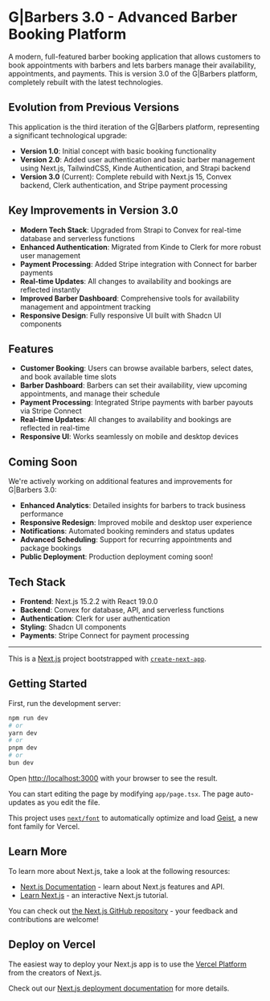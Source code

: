 # G|Barbers 3.0 - Advanced Barber Booking Platform

A modern, full-featured barber booking application that allows customers to book appointments with barbers and lets barbers manage their availability, appointments, and payments. This is version 3.0 of the G|Barbers platform, completely rebuilt with the latest technologies.

## Evolution from Previous Versions

This application is the third iteration of the G|Barbers platform, representing a significant technological upgrade:

- **Version 1.0**: Initial concept with basic booking functionality
- **Version 2.0**: Added user authentication and basic barber management using Next.js, TailwindCSS, Kinde Authentication, and Strapi backend
- **Version 3.0** (Current): Complete rebuild with Next.js 15, Convex backend, Clerk authentication, and Stripe payment processing

## Key Improvements in Version 3.0

- **Modern Tech Stack**: Upgraded from Strapi to Convex for real-time database and serverless functions
- **Enhanced Authentication**: Migrated from Kinde to Clerk for more robust user management
- **Payment Processing**: Added Stripe integration with Connect for barber payments
- **Real-time Updates**: All changes to availability and bookings are reflected instantly
- **Improved Barber Dashboard**: Comprehensive tools for availability management and appointment tracking
- **Responsive Design**: Fully responsive UI built with Shadcn UI components

## Features

- **Customer Booking**: Users can browse available barbers, select dates, and book available time slots
- **Barber Dashboard**: Barbers can set their availability, view upcoming appointments, and manage their schedule
- **Payment Processing**: Integrated Stripe payments with barber payouts via Stripe Connect
- **Real-time Updates**: All changes to availability and bookings are reflected in real-time
- **Responsive UI**: Works seamlessly on mobile and desktop devices

## Coming Soon

We're actively working on additional features and improvements for G|Barbers 3.0:

- **Enhanced Analytics**: Detailed insights for barbers to track business performance
- **Responsive Redesign**: Improved mobile and desktop user experience
- **Notifications**: Automated booking reminders and status updates
- **Advanced Scheduling**: Support for recurring appointments and package bookings
- **Public Deployment**: Production deployment coming soon!

## Tech Stack

- **Frontend**: Next.js 15.2.2 with React 19.0.0
- **Backend**: Convex for database, API, and serverless functions
- **Authentication**: Clerk for user authentication
- **Styling**: Shadcn UI components
- **Payments**: Stripe Connect for payment processing

---

This is a [Next.js](https://nextjs.org) project bootstrapped with [`create-next-app`](https://nextjs.org/docs/app/api-reference/cli/create-next-app).

## Getting Started

First, run the development server:

```bash
npm run dev
# or
yarn dev
# or
pnpm dev
# or
bun dev
```

Open [http://localhost:3000](http://localhost:3000) with your browser to see the result.

You can start editing the page by modifying `app/page.tsx`. The page auto-updates as you edit the file.

This project uses [`next/font`](https://nextjs.org/docs/app/building-your-application/optimizing/fonts) to automatically optimize and load [Geist](https://vercel.com/font), a new font family for Vercel.

## Learn More

To learn more about Next.js, take a look at the following resources:

- [Next.js Documentation](https://nextjs.org/docs) - learn about Next.js features and API.
- [Learn Next.js](https://nextjs.org/learn) - an interactive Next.js tutorial.

You can check out [the Next.js GitHub repository](https://github.com/vercel/next.js) - your feedback and contributions are welcome!

## Deploy on Vercel

The easiest way to deploy your Next.js app is to use the [Vercel Platform](https://vercel.com/new?utm_medium=default-template&filter=next.js&utm_source=create-next-app&utm_campaign=create-next-app-readme) from the creators of Next.js.

Check out our [Next.js deployment documentation](https://nextjs.org/docs/app/building-your-application/deploying) for more details.

